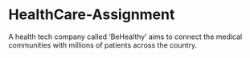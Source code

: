 # HealthCare-Assignment
A health tech company called ‘BeHealthy’ aims to connect the medical communities with millions of patients across the country.
